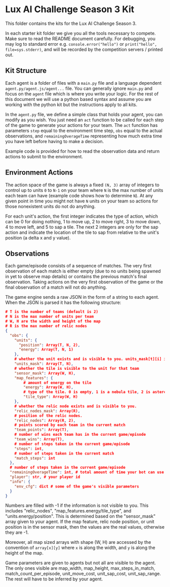 # Lux AI Challenge Season 3 Kit

This folder contains the kits for the Lux AI Challenge Season 3.

In each starter kit folder we give you all the tools necessary to compete. Make sure to read the README document carefully. For debugging, you may log to standard error e.g. `console.error("hello")` or `print("hello", file=sys.stderr)`, and will be recorded by the competition servers / printed out.

## Kit Structure

Each agent is a folder of files with a `main.py` file and a language dependent `agent.py/agent.js/agent...` file. You can generally ignore `main.py` and focus on the `agent` file which is where you write your logic. For the rest of this document we will use a python based syntax and assume you are working with the python kit but the instructions apply to all kits.

In the `agent.py` file, we define a simple class that holds your agent, you can modify as you wish. You just need an `act` function to be called for each step of the game to generate your actions for your team. The `act` function has parameters `step` equal to the environment time step, `obs` equal to the actual observations, and `remainingOverageTime` representing how much extra time you have left before having to make a decision.

Example code is provided for how to read the observation data and return actions to submit to the environment.

## Environment Actions

The action space of the game is always a fixed `(N, 3)` array of integers to control up to units `0` to `N-1` on your team where `N` is the max number of units each team can have (example code shows how to determine `N`). At any given point in time you might not have `N` units on your team so actions for those nonexistent units do not do anything.

For each unit's action, the first integer indicates the type of action, which can be 0 for doing nothing, 1 to move up, 2 to move right, 3 to move down, 4 to move left, and 5 to sap a tile. The next 2 integers are only for the sap action and indicate the location of the tile to sap from relative to the unit's position (a delta x and y value).

## Observations

Each game/episode consists of a sequence of matches. The very first observation of each match is either empty (due to no units being spawned in yet to observe map details) or contains the previous match's final observation. Taking actions on the very first observation of the game or the final observation of a match will not do anything.

The game engine sends a raw JSON in the form of a string to each agent. When the JSON is parsed it has the following structure:

```json
# T is the number of teams (default is 2)
# N is the max number of units per team
# W, H are the width and height of the map
# R is the max number of relic nodes
{
  "obs": {
    "units": {
      "position": Array(T, N, 2),
      "energy": Array(T, N, 1)
    },
    # whether the unit exists and is visible to you. units_mask[t][i] is whether team t's unit i can be seen and exists.
    "units_mask": Array(T, N),
    # whether the tile is visible to the unit for that team
    "sensor_mask": Array(W, H),
    "map_features": {
        # amount of energy on the tile
        "energy": Array(W, H),
        # type of the tile. 0 is empty, 1 is a nebula tile, 2 is asteroid
        "tile_type": Array(W, H)
    },
    # whether the relic node exists and is visible to you.
    "relic_nodes_mask": Array(R),
    # position of the relic nodes.
    "relic_nodes": Array(R, 2),
    # points scored by each team in the current match
    "team_points": Array(T),
    # number of wins each team has in the current game/episode
    "team_wins": Array(T),
    # number of steps taken in the current game/episode
    "steps": int,
    # number of steps taken in the current match
    "match_steps": int
  },
  # number of steps taken in the current game/episode
  "remainingOverageTime": int, # total amount of time your bot can use whenever it exceeds 2s in a turn
  "player": str, # your player id
  "info": {
    "env_cfg": dict # some of the game's visible parameters
  }
}
```
Numbers are filled with -1 if the information is not visible to you. This includes "relic_nodes", "map_features.energy/tile_type", and "units.energy/position". This is determined based on the "sensor_mask" array given to your agent. If the map feature, relic node position, or unit position is in the sensor mask, then the values are the real values, otherwise they are -1.

Moreover, all map sized arrays with shape (W, H) are accessed by the convention of `array[x][y]` where `x` is along the width, and `y` is along the height of the map.

Game parameters are given to agents but not all are visible to the agent. The only ones visible are map_width, map_height, max_steps_in_match, match_count_per_episode, unit_move_cost, unit_sap_cost, unit_sap_range. The rest will have to be inferred by your agent.